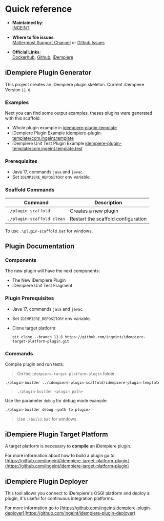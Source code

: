 # Quick reference

- **Maintained by**:  
  [INGEINT](https://ingeint.com)

- **Where to file issues**:  
  [Mattermost Support Channel](https://mattermost.idempiere.org/idempiere/channels/support) or [Github Issues](https://github.com/ingeint/idempiere-plugin-scaffold/issues)

- **Official Links**:  
  [Dockerhub](https://hub.docker.com/r/idempiereofficial/idempiere),
  [Github](https://github.com/ingeint/idempiere-plugin-scaffold),
  [iDempiere](https://github.com/idempiere/idempiere)

## iDempiere Plugin Generator

This project creates an iDempiere plugin skeleton. Current iDempiere Version `11.0`.

### Examples

Next you can find some output examples, theses plugins were generated with this scaffold:

- Whole plugin example in [idempiere-plugin-template](idempiere-plugin-template)
- iDempiere Plugin Example [idempiere-plugin-template/com.ingeint.template](idempiere-plugin-template/com.ingeint.template)
- iDempiere Unit Test Plugin Example [idempiere-plugin-template/com.ingeint.template.test](idempiere-plugin-template/com.ingeint.template.test)

### Prerequisites

- Java 17, commands `java` and `javac`.
- Set `IDEMPIERE_REPOSITORY` env variable.

### Scaffold Commands

| Command | Description |
| --- | --- |
| `./plugin-scaffold` | Creates a new plugin |
| `./plugin-scaffold clean` | Restart the scaffold configuration |

To use `.\plugin-scaffold.bat` for windows.

## Plugin Documentation

### Components

The new plugin will have the next components:

- The New iDempiere Plugin
- iDempiere Unit Test Fragment

### Plugin Prerequisites

- Java 17, commands `java` and `javac`.
- Set `IDEMPIERE_REPOSITORY` env variable.
- Clone target platform:

  ```shell
  git clone --branch 11.0 https://github.com/ingeint/idempiere-target-platform-plugin.git
  ```

### Commands

Compile plugin and run tests:

> On the `idempiere-target-platform-plugin` folder.

```bash
./plugin-builder ../idempiere-plugin-scaffold/idempiere-plugin-template/com.ingeint.template ../idempiere-plugin-scaffold/idempiere-plugin-template/com.ingeint.template.test 
```

> `./plugin-builder <plugin path>`

Use the parameter `debug` for debug mode example:

```bash
./plugin-builder debug <path to plugin>
```

> Use `.\build.bat` for windows.

## iDempiere Plugin Target Platform

A target platform is necessary to **compile** an iDempiere plugin.

For more information about how to build a plugin go to [https://github.com/ingeint/idempiere-target-platform-plugin](https://github.com/ingeint/idempiere-target-platform-plugin)

## iDempiere Plugin Deployer

This tool allows you connect to iDempiere's OSGI platform and deploy a plugin, it's useful for continuous integration platforms.

For more information go to [https://github.com/ingeint/idempiere-plugin-deployer](https://github.com/ingeint/idempiere-plugin-deployer)
